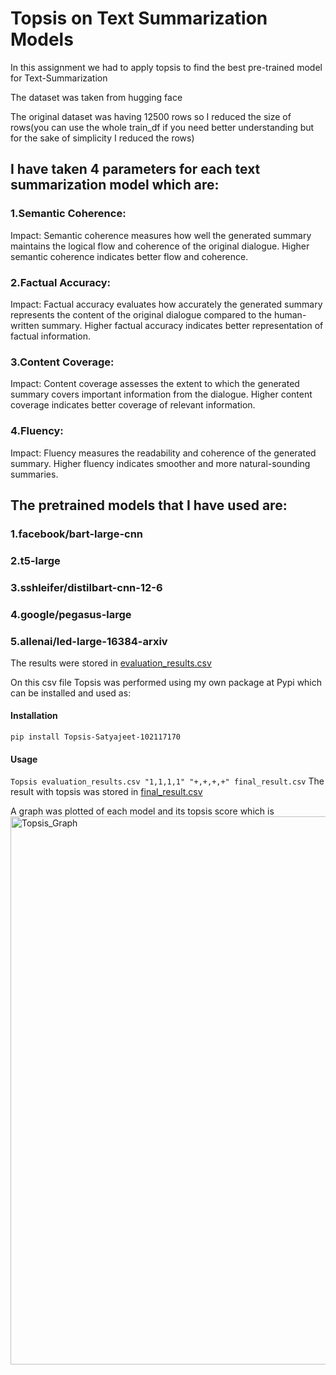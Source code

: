 # Topsis on Text Summarization Models
In this assignment we had to apply topsis to find the best pre-trained model for Text-Summarization

The dataset was taken from hugging face

The original dataset was having 12500 rows so I reduced the size of rows(you can use the whole train_df if you need better understanding but for the sake of simplicity I reduced the rows)

## I have taken 4 parameters for each text summarization model which are:
### 1.Semantic Coherence:
Impact: Semantic coherence measures how well the generated summary maintains the logical flow and coherence of the original dialogue. Higher semantic coherence indicates better flow and coherence.
### 2.Factual Accuracy:
Impact: Factual accuracy evaluates how accurately the generated summary represents the content of the original dialogue compared to the human-written summary. Higher factual accuracy indicates better representation of factual information.
### 3.Content Coverage:
Impact: Content coverage assesses the extent to which the generated summary covers important information from the dialogue. Higher content coverage indicates better coverage of relevant information.
### 4.Fluency:
Impact: Fluency measures the readability and coherence of the generated summary. Higher fluency indicates smoother and more natural-sounding summaries.

## The pretrained models that I have used are:
### 1.facebook/bart-large-cnn
### 2.t5-large
### 3.sshleifer/distilbart-cnn-12-6
### 4.google/pegasus-large
### 5.allenai/led-large-16384-arxiv

The results were stored in [evaluation_results.csv](https://github.com/SATYAJEETBEDI/Topsis2-Satyajeet-102117170/blob/main/evaluation_results.csv)

On this csv file Topsis was performed using my own package at Pypi which can be installed and used as:
#### Installation
```pip install Topsis-Satyajeet-102117170```
#### Usage
```Topsis evaluation_results.csv "1,1,1,1" "+,+,+,+" final_result.csv```
The result with topsis was stored in [final_result.csv](https://github.com/SATYAJEETBEDI/Topsis2-Satyajeet-102117170/blob/main/final_result.csv)

A graph was plotted of each model and its topsis score which is 
<img width="877" alt="Topsis_Graph" src="https://raw.githubusercontent.com/SATYAJEETBEDI/Topsis2-Satyajeet-102117170/main/Topsis_Graph.png">
